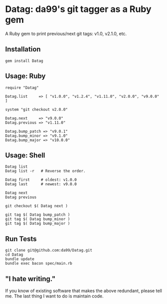 
Datag: da99's git tagger as a Ruby gem
================

A Ruby gem to print previous/next git tags: v1.0, v2.1.0, etc.

Installation
------------

    gem install Datag

Usage: Ruby
------

    require "Datag"
    
    Datag.list     => [ "v1.0.0", "v1.2.4", "v1.11.0", "v2.0.0", "v9.0.0" ]
    
    system "git checkout v2.0.0"
    
    Datag.next     => "v9.0.0"
    Datag.previous => "v1.11.0"

    Datag.bump_patch => "v9.0.1"
    Datag.bump_minor => "v9.1.0"
    Datag.bump_major => "v10.0.0"

Usage: Shell
-----

    Datag list       
    Datag list -r   # Reverse the order.
    
    Datag first     # oldest: v1.0.0
    Datag last      # newest: v9.0.0

    Datag next
    Datag previous
    
    git checkout $( Datag next )
    
    git tag $( Datag bump_patch )
    git tag $( Datag bump_minor )
    git tag $( Datag bump_major )

Run Tests
---------

    git clone git@github.com:da99/Datag.git
    cd Datag
    bundle update
    bundle exec bacon spec/main.rb

"I hate writing."
-----------------------------

If you know of existing software that makes the above redundant,
please tell me. The last thing I want to do is maintain code.

